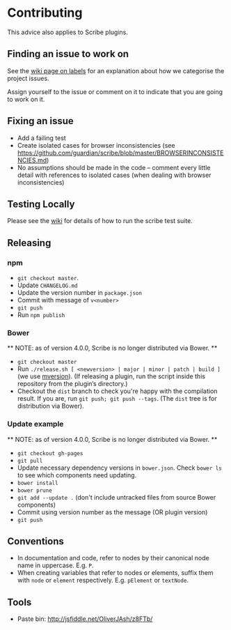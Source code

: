 # Contributing

This advice also applies to Scribe plugins.

## Finding an issue to work on

See the [wiki page on labels](https://github.com/guardian/scribe/wiki/Project-labels) for an explanation about how we categorise the project issues.

Assign yourself to the issue or comment on it to indicate that you are going to work on it.

## Fixing an issue

* Add a failing test
* Create isolated cases for browser inconsistencies (see https://github.com/guardian/scribe/blob/master/BROWSERINCONSISTENCIES.md)
* No assumptions should be made in the code – comment every little detail with
  references to isolated cases (when dealing with browser inconsistencies)

## Testing Locally
Please see the [wiki](https://github.com/guardian/scribe/wiki/Testing) for details of how to run the scribe test suite.


## Releasing

### npm
* `git checkout master`.
* Update `CHANGELOG.md`
* Update the version number in `package.json`
* Commit with message of `v<number>`
* `git push`
* Run `npm publish`

### Bower

** NOTE: as of version 4.0.0, Scribe is no longer distributed via Bower. **

* `git checkout master`
* Run `./release.sh [ <newversion> | major | minor | patch | build ]` (we use
  [mversion](https://github.com/mikaelbr/mversion#usage-cli)). (If releasing a
  plugin, run the script inside this repository from the plugin’s directory.)
* Checkout the `dist` branch to check you're happy with the compilation result.
  If you are, run `git push; git push --tags`. (The `dist` tree is for
  distribution via Bower).

### Update example

** NOTE: as of version 4.0.0, Scribe is no longer distributed via Bower. **

* `git checkout gh-pages`
* `git pull`
* Update necessary dependency versions in `bower.json`. Check `bower ls` to see
  which components need updating.
* `bower install`
* `bower prune`
* `git add --update .` (don't include untracked files from source Bower
  components)
* Commit using version number as the message (OR plugin version)
* `git push`

## Conventions
* In documentation and code, refer to nodes by their canonical node name in
  uppercase. E.g. `P`.
* When creating variables that refer to nodes or elements, suffix them with
  `node` or `element` respectively. E.g. `pElement` or `textNode`.

## Tools
* Paste bin: http://jsfiddle.net/OliverJAsh/z8FTb/
